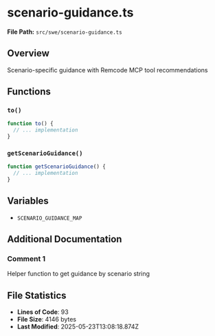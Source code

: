 # scenario-guidance.ts

**File Path:** `src/swe/scenario-guidance.ts`

## Overview

Scenario-specific guidance with Remcode MCP tool recommendations

## Functions

### `to()`

```typescript
function to() {
  // ... implementation
}
```

### `getScenarioGuidance()`

```typescript
function getScenarioGuidance() {
  // ... implementation
}
```

## Variables

- `SCENARIO_GUIDANCE_MAP`

## Additional Documentation

### Comment 1

Helper function to get guidance by scenario string

## File Statistics

- **Lines of Code**: 93
- **File Size**: 4146 bytes
- **Last Modified**: 2025-05-23T13:08:18.874Z

